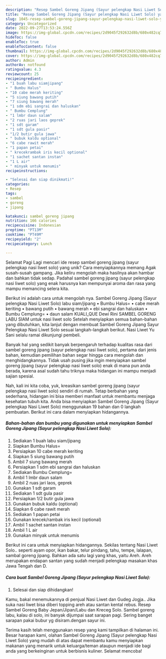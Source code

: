 ```yaml
---
description: "Resep Sambel Goreng Jipang (Sayur pelengkap Nasi Liwet Solo) yang Lezat, Mengugah Selera"
title: "Resep Sambel Goreng Jipang (Sayur pelengkap Nasi Liwet Solo) yang Lezat, Mengugah Selera"
slug: 1045-resep-sambel-goreng-jipang-sayur-pelengkap-nasi-liwet-solo-yang-lezat-mengugah-selera
category: Uncategorized
date: 2022-09-27T13:53:24.556Z
image: https://img-global.cpcdn.com/recipes/2d9045f292632d8b/680x482cq70/sambel-goreng-jipang-sayur-pelengkap-nasi-liwet-solo-foto-resep-utama.jpg
hideToc: false
enableToc: true
enableTocContent: false
thumbnail: https://img-global.cpcdn.com/recipes/2d9045f292632d8b/680x482cq70/sambel-goreng-jipang-sayur-pelengkap-nasi-liwet-solo-foto-resep-utama.jpg
cover: https://img-global.cpcdn.com/recipes/2d9045f292632d8b/680x482cq70/sambel-goreng-jipang-sayur-pelengkap-nasi-liwet-solo-foto-resep-utama.jpg
author: Admin
authorAv: notfound
ratingvalue: 4.3
reviewcount: 25
recipeingredient:
- "1 buah labu siamjipang"
- " Bumbu Halus"
- "10 cabe merah keriting"
- "5 siung bawang putih"
- "7 siung bawang merah"
- "1 sdm ebi sangrai dan haluskan"
- " Bumbu Cemplung"
- "1 lmbr daun salam"
- "2 ruas jari laos geprek"
- "1 sdt garam"
- "1 sdt gula pasir"
- "1/2 butir gula jawa"
- " bubuk kaldu optional"
- "6 cabe rawit merah"
- "1 papan petai"
- " krecekrambak iris kecil optional"
- "1 sachet santan instan"
- "1 L air"
- " minyak untuk menumis"
recipeinstructions:

- "Selesai dan siap dinikmati!"
categories:
- Resep
tags:
- sambel
- goreng
- jipang

katakunci: sambel goreng jipang 
nutrition: 166 calories
recipecuisine: Indonesian
preptime: "PT13M"
cooktime: "PT49M"
recipeyield: "2"
recipecategory: Lunch

---
```



Selamat Pagi Lagi mencari ide resep sambel goreng jipang (sayur pelengkap nasi liwet solo) yang unik? Cara menyiapkannya memang Agak susah-susah gampang. Jika keliru mengolah maka hasilnya akan hambar dan bahkan tidak sedap. Padahal sambel goreng jipang (sayur pelengkap nasi liwet solo) yang enak harusnya kan mempunyai aroma dan rasa yang mampu memancing selera kita.


Berikut ini adalah cara untuk mengolah nya. Sambel Goreng Jipang (Sayur pelengkap Nasi Liwet Solo) labu siam/jipang • Bumbu Halus= • cabe merah keriting • bawang putih • bawang merah • ebi sangrai dan haluskan • Bumbu Cemplung= • daun salam KUALI_QUE Dewi Rini SAMBEL GORENG LABU SIAM untuk nasi liwet solo Setelah menyiapkan semua bahan-bahan yang dibutuhkan, kita lanjut dengan membuat Sambel Goreng Jipang Sayur Pelengkap Nasi Liwet Solo sesuai langkah-langkah berikut. Nasi Liwet Yu Sani selalu ramai dikunjungi pembeli.

Banyak hal yang sedikit banyak berpengaruh terhadap kualitas rasa dari sambel goreng jipang (sayur pelengkap nasi liwet solo), pertama dari jenis bahan, kemudian pemilihan bahan segar hingga cara mengolah dan menghidangkannya. Tidak usah pusing jika ingin menyiapkan sambel goreng jipang (sayur pelengkap nasi liwet solo) enak di mana pun anda berada, karena asal sudah tahu triknya maka hidangan ini mampu menjadi sajian spesial.


Nah, kali ini kita coba, yuk, kreasikan sambel goreng jipang (sayur pelengkap nasi liwet solo) sendiri di rumah. Tetap berbahan yang sederhana, hidangan ini bisa memberi manfaat untuk membantu menjaga kesehatan tubuh kita. Anda bisa menyiapkan Sambel Goreng Jipang (Sayur pelengkap Nasi Liwet Solo) menggunakan 19 bahan dan 0 langkah pembuatan. Berikut ini cara dalam menyiapkan hidangannya.

<!--inarticleads1-->

##### Bahan-bahan dan bumbu yang digunakan untuk menyiapkan Sambel Goreng Jipang (Sayur pelengkap Nasi Liwet Solo):

1. Sediakan 1 buah labu siam/jipang
1. Siapkan  Bumbu Halus=
1. Persiapkan 10 cabe merah keriting
1. Siapkan 5 siung bawang putih
1. Ambil 7 siung bawang merah
1. Persiapkan 1 sdm ebi sangrai dan haluskan
1. Sediakan  Bumbu Cemplung=
1. Ambil 1 lmbr daun salam
1. Ambil 2 ruas jari laos, geprek
1. Gunakan 1 sdt garam
1. Sediakan 1 sdt gula pasir
1. Persiapkan 1/2 butir gula jawa
1. Gunakan  bubuk kaldu (optional)
1. Siapkan 6 cabe rawit merah
1. Sediakan 1 papan petai
1. Gunakan  krecek/rambak iris kecil (optional)
1. Ambil 1 sachet santan instan
1. Ambil 1 L air
1. Gunakan  minyak untuk menumis


Berikut ini cara untuk menyiapkan hidangannya. Sekilas tentang Nasi Liwet Solo.. seperti ayam opor, ikan bakar, telur pindang, tahu, tempe, lalapan, sambal goreng jipang. Bahkan ada satu lagi yang khas, yaitu Areh. Areh merupakan endapan santan yang sudah menjadi pelengkap masakan khas Jawa Tengah dan D. 

<!--inarticleads2-->

##### Cara buat Sambel Goreng Jipang (Sayur pelengkap Nasi Liwet Solo):


1. Selesai dan siap dihidangkan!

Kamu, bakal menemukannya di penjual Nasi Liwet dan Gudeg Jogja.. Jika suka nasi liwet bisa diberi topping areh atau santan kental rebus. Resep Sambel Goreng Baby Jepan/Jipan/Labu dan Kreceg Solo. Sambel goreng labu, kalau di solo, ini banyak dijumpai saat sarapan pagi. Sering banget sarapan pakai bubur yg disiram.dengan sayur ini. 

Terima kasih telah menggunakan resep yang kami tampilkan di halaman ini. Besar harapan kami, olahan Sambel Goreng Jipang (Sayur pelengkap Nasi Liwet Solo) yang mudah di atas dapat membantu kamu menyiapkan makanan yang menarik untuk keluarga/teman ataupun menjadi ide bagi anda yang berkeinginan untuk berbisnis kuliner. Selamat mencoba!
